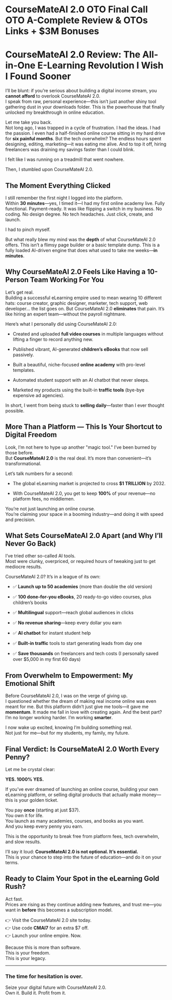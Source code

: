# CourseMateAI 2.0 OTO Final Call  OTO A-Complete Review & OTOs Links + $3M Bonuses
<h1 class="" data-start="165" data-end="250">CourseMateAI 2.0 Review: The All-in-One E-Learning Revolution I Wish I Found Sooner</h1>
<p class="" data-start="252" data-end="574">I’ll be blunt: if you’re serious about building a digital income stream, you <strong data-start="329" data-end="346">cannot afford</strong> to overlook CourseMateAI 2.0.<br data-start="376" data-end="379" />I speak from raw, personal experience—this isn’t just another shiny tool gathering dust in your downloads folder. This is the powerhouse that finally unlocked my breakthrough in online education.</p>
<p class="" data-start="576" data-end="975">Let me take you back.<br data-start="597" data-end="600" />Not long ago, I was trapped in a cycle of frustration. I had the ideas. I had the passion. I even had a half-finished online course sitting in my hard drive for <strong data-start="761" data-end="783">six painful months</strong>. But the tech overwhelm? The endless hours spent designing, editing, marketing—it was eating me alive. And to top it off, hiring freelancers was draining my savings faster than I could blink.</p>
<p class="" data-start="977" data-end="1036">I felt like I was running on a treadmill that went nowhere.</p>
<p class="" data-start="1038" data-end="1077">Then, I stumbled upon CourseMateAI 2.0.</p>

<h2 class="" data-start="1079" data-end="1111">The Moment Everything Clicked</h2>
<p class="" data-start="1113" data-end="1408">I still remember the first night I logged into the platform.<br data-start="1173" data-end="1176" />Within <strong data-start="1183" data-end="1197">30 minutes</strong>—yes, I timed it—I had my first online academy live. Fully functional. Payment-ready. It was like flipping a switch in my business. No coding. No design degree. No tech headaches. Just click, create, and launch.</p>
<p class="" data-start="1410" data-end="1432">I had to pinch myself.</p>
<p class="" data-start="1434" data-end="1665">But what really blew my mind was the <strong data-start="1471" data-end="1480">depth</strong> of what CourseMateAI 2.0 offers. This isn’t a flimsy page builder or a basic template dump. This is a fully loaded AI-driven engine that does what used to take me weeks—<strong data-start="1650" data-end="1664">in minutes</strong>.</p>

<h2 class="" data-start="1667" data-end="1741">Why CourseMateAI 2.0 Feels Like Having a 10-Person Team Working For You</h2>
<p class="" data-start="1743" data-end="2042">Let’s get real.<br data-start="1758" data-end="1761" />Building a successful eLearning empire used to mean wearing 10 different hats: course creator, graphic designer, marketer, tech support, web developer... the list goes on. But CourseMateAI 2.0 <strong data-start="1954" data-end="1968">eliminates</strong> that pain. It’s like hiring an expert team—without the payroll nightmare.</p>
<p class="" data-start="2044" data-end="2096">Here’s what I personally did using CourseMateAI 2.0:</p>

<ul data-start="2098" data-end="2534">
 	<li class="" data-start="2098" data-end="2214">
<p class="" data-start="2100" data-end="2214">Created and uploaded <strong data-start="2121" data-end="2143">full video courses</strong> in multiple languages without lifting a finger to record anything new.</p>
</li>
 	<li class="" data-start="2215" data-end="2295">
<p class="" data-start="2217" data-end="2295">Published vibrant, AI-generated <strong data-start="2249" data-end="2270">children’s eBooks</strong> that now sell passively.</p>
</li>
 	<li class="" data-start="2296" data-end="2375">
<p class="" data-start="2298" data-end="2375">Built a beautiful, niche-focused <strong data-start="2331" data-end="2349">online academy</strong> with pro-level templates.</p>
</li>
 	<li class="" data-start="2376" data-end="2441">
<p class="" data-start="2378" data-end="2441">Automated student support with an AI chatbot that never sleeps.</p>
</li>
 	<li class="" data-start="2442" data-end="2534">
<p class="" data-start="2444" data-end="2534">Marketed my products using the built-in <strong data-start="2484" data-end="2501">traffic tools</strong> (bye-bye expensive ad agencies).</p>
</li>
</ul>
<p class="" data-start="2536" data-end="2627">In short, I went from being stuck to <strong data-start="2573" data-end="2590">selling daily</strong>—faster than I ever thought possible.</p>

<h2 class="" data-start="2629" data-end="2695">More Than a Platform — This Is Your Shortcut to Digital Freedom</h2>
<p class="" data-start="2697" data-end="2876">Look, I’m not here to hype up another "magic tool." I’ve been burned by those before.<br data-start="2782" data-end="2785" />But <strong data-start="2789" data-end="2809">CourseMateAI 2.0</strong> is the real deal. It’s more than convenient—it’s transformational.</p>
<p class="" data-start="2878" data-end="2910">Let’s talk numbers for a second:</p>

<ul data-start="2912" data-end="3086">
 	<li class="" data-start="2912" data-end="2988">
<p class="" data-start="2914" data-end="2988">The global eLearning market is projected to cross <strong data-start="2964" data-end="2979">$1 TRILLION</strong> by 2032.</p>
</li>
 	<li class="" data-start="2989" data-end="3086">
<p class="" data-start="2991" data-end="3086">With CourseMateAI 2.0, you get to keep <strong data-start="3030" data-end="3038">100%</strong> of your revenue—no platform fees, no middlemen.</p>
</li>
</ul>
<p class="" data-start="3088" data-end="3221">You’re not just launching an online course.<br data-start="3131" data-end="3134" />You’re claiming your space in a booming industry—and doing it with speed and precision.</p>

<h2 class="" data-start="3223" data-end="3287">What Sets CourseMateAI 2.0 Apart (and Why I’ll Never Go Back)</h2>
<p class="" data-start="3289" data-end="3417">I’ve tried other so-called AI tools.<br data-start="3325" data-end="3328" />Most were clunky, overpriced, or required hours of tweaking just to get mediocre results.</p>
<p class="" data-start="3419" data-end="3465">CourseMateAI 2.0? It’s in a league of its own:</p>

<ul data-start="3467" data-end="3956">
 	<li class="" data-start="3467" data-end="3535">
<p class="" data-start="3469" data-end="3535">✅ <strong data-start="3471" data-end="3500">Launch up to 50 academies</strong> (more than double the old version)</p>
</li>
 	<li class="" data-start="3536" data-end="3620">
<p class="" data-start="3538" data-end="3620">✅ <strong data-start="3540" data-end="3567">100 done-for-you eBooks</strong>, 20 ready-to-go video courses, plus children’s books</p>
</li>
 	<li class="" data-start="3621" data-end="3682">
<p class="" data-start="3623" data-end="3682">✅ <strong data-start="3625" data-end="3641">Multilingual</strong> support—reach global audiences in clicks</p>
</li>
 	<li class="" data-start="3683" data-end="3736">
<p class="" data-start="3685" data-end="3736">✅ <strong data-start="3687" data-end="3709">No revenue sharing</strong>—keep every dollar you earn</p>
</li>
 	<li class="" data-start="3737" data-end="3780">
<p class="" data-start="3739" data-end="3780">✅ <strong data-start="3741" data-end="3755">AI chatbot</strong> for instant student help</p>
</li>
 	<li class="" data-start="3781" data-end="3850">
<p class="" data-start="3783" data-end="3850">✅ <strong data-start="3785" data-end="3805">Built-in traffic</strong> tools to start generating leads from day one</p>
</li>
 	<li class="" data-start="3851" data-end="3956">
<p class="" data-start="3853" data-end="3956">✅ <strong data-start="3855" data-end="3873">Save thousands</strong> on freelancers and tech costs (I personally saved over $5,000 in my first 60 days)</p>
</li>
</ul>
<h2 class="" data-start="3958" data-end="4010">From Overwhelm to Empowerment: My Emotional Shift</h2>
<p class="" data-start="4012" data-end="4342">Before CourseMateAI 2.0, I was on the verge of giving up.<br data-start="4069" data-end="4072" />I questioned whether the dream of making real income online was even meant for me. But this platform didn’t just give me tools—it gave me <strong data-start="4210" data-end="4222">momentum</strong>. It made me fall in love with creating again. And the best part? I’m no longer working harder. I’m working <strong data-start="4330" data-end="4341">smarter</strong>.</p>
<p class="" data-start="4344" data-end="4464">I now wake up excited, knowing I’m building something real.<br data-start="4403" data-end="4406" />Not just for me—but for my students, my family, my future.</p>

<h2 class="" data-start="4466" data-end="4522">Final Verdict: Is CourseMateAI 2.0 Worth Every Penny?</h2>
<p class="" data-start="4524" data-end="4548">Let me be crystal clear:</p>
<p class="" data-start="4550" data-end="4569"><strong data-start="4550" data-end="4569">YES. 1000% YES.</strong></p>
<p class="" data-start="4571" data-end="4743">If you’ve ever dreamed of launching an online course, building your own eLearning platform, or selling digital products that actually make money—this is your golden ticket.</p>
<p class="" data-start="4745" data-end="4909">You pay <strong data-start="4753" data-end="4761">once</strong> (starting at just $37).<br data-start="4785" data-end="4788" />You own it for life.<br data-start="4808" data-end="4811" />You launch as many academies, courses, and books as you want.<br data-start="4872" data-end="4875" />And you keep every penny you earn.</p>
<p class="" data-start="4911" data-end="5002">This is the opportunity to break free from platform fees, tech overwhelm, and slow results.</p>
<p class="" data-start="5004" data-end="5159">I’ll say it loud: <strong data-start="5022" data-end="5075">CourseMateAI 2.0 is not optional. It’s essential.</strong><br data-start="5075" data-end="5078" />This is your chance to step into the future of education—and do it on your terms.</p>

<h2 class="" data-start="5161" data-end="5216">Ready to Claim Your Spot in the eLearning Gold Rush?</h2>
<p class="" data-start="5218" data-end="5356">Act fast.<br data-start="5227" data-end="5230" />Prices are rising as they continue adding new features, and trust me—you want in <strong data-start="5311" data-end="5321">before</strong> this becomes a subscription model.</p>
<p class="" data-start="5358" data-end="5481">👉 Visit the CourseMateAI 2.0 site today.<br data-start="5399" data-end="5402" />👉 Use code <strong data-start="5414" data-end="5423">CMAI7</strong> for an extra $7 off.<br data-start="5444" data-end="5447" />👉 Launch your online empire. Now.</p>
<p class="" data-start="5483" data-end="5565">Because this is more than software.<br data-start="5518" data-end="5521" />This is your freedom.<br data-start="5542" data-end="5545" />This is your legacy.</p>


<hr class="" data-start="5567" data-end="5570" />

<h3 class="" data-start="5572" data-end="5610">The time for hesitation is over.</h3>
<p class="" data-start="5611" data-end="5697">Seize your digital future with CourseMateAI 2.0.<br data-start="5659" data-end="5662" />Own it. Build it. Profit from it.</p>
